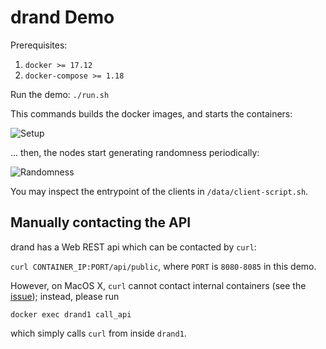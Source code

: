 # drand Demo

Prerequisites:

1. `docker >= 17.12`
2. `docker-compose >= 1.18`

Run the demo: `./run.sh`

This commands builds the docker images, and starts the containers:

![Setup](https://user-images.githubusercontent.com/5019664/73373513-06e0cc00-42b9-11ea-9a87-3acf16a20b29.png)

... then, the nodes start generating randomness periodically:

![Randomness](https://user-images.githubusercontent.com/5019664/73373726-5e7f3780-42b9-11ea-8821-27146ed1e701.png)

You may inspect the entrypoint of the clients in `/data/client-script.sh`.

## Manually contacting the API

drand has a Web REST api which can be contacted by `curl`:

`curl CONTAINER_IP:PORT/api/public`, where `PORT` is `8080-8085` in this demo.

However, on MacOS X, `curl` cannot contact internal containers (see the [issue](https://github.com/drand/drand/pull/193)); instead, please run

`docker exec drand1 call_api`

which simply calls `curl` from inside `drand1`.
